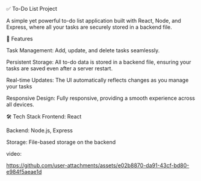 ✅ To-Do List Project


A simple yet powerful to-do list application built with React, Node, and Express, where all your tasks are securely stored in a backend file.




🚀 Features




Task Management: Add, update, and delete tasks seamlessly.




Persistent Storage: All to-do data is stored in a backend file, ensuring your tasks are saved even after a server restart.




Real-time Updates: The UI automatically reflects changes as you manage your tasks





Responsive Design: Fully responsive, providing a smooth experience across all devices.




🛠️ Tech Stack
Frontend: React




Backend: Node.js, Express





Storage: File-based storage on the backend


video: 








https://github.com/user-attachments/assets/e02b8870-da91-43cf-bd80-e984f5aeae1d



